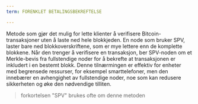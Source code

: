 ```yaml
---
term: FORENKLET BETALINGSBEKREFTELSE

---
```

Metode som gjør det mulig for lette klienter å verifisere Bitcoin-transaksjoner uten å laste ned hele blokkjeden. En node som bruker SPV, laster bare ned blokkoverskriftene, som er mye lettere enn de komplette blokkene. Når den trenger å verifisere en transaksjon, ber SPV-noden om et Merkle-bevis fra fullstendige noder for å bekrefte at transaksjonen er inkludert i en bestemt blokk. Denne tilnærmingen er effektiv for enheter med begrensede ressurser, for eksempel smarttelefoner, men den innebærer en avhengighet av fullstendige noder, noe som kan redusere sikkerheten og øke den nødvendige tilliten.

> forkortelsen "SPV" brukes ofte om denne metoden